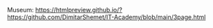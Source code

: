  Museum: https://htmlpreview.github.io/?https://github.com/DimitarShemet/IT-Academy/blob/main/3page.html

